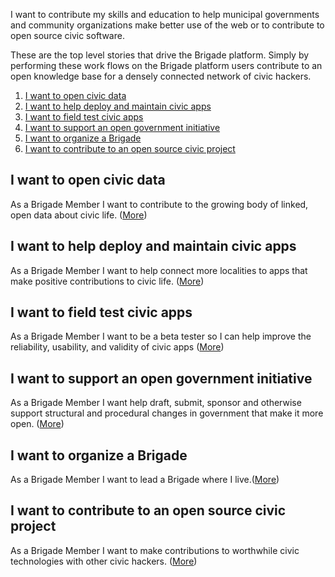 I want to contribute my skills and education to help municipal governments and community organizations make better use of the web or to contribute to open source civic software.

These are the top level stories that drive the Brigade platform. Simply by performing these work flows on the Brigade platform users contribute to an open knowledge base for a densely connected network of civic hackers.

1. <a href="#data">I want to open civic data</a>
2. <a href="#apps">I want to help deploy and maintain civic apps</a>
3. <a href="test">I want to field test civic apps</a>
4. <a href="#ogi">I want to support an open government initiative</a>
5. <a href="#brigade">I want to organize a Brigade</a>
6. <a href="#opensource">I want to contribute to an open source civic project</a> 

## <a name="data"/>I want to open civic data
As a Brigade Member I want to contribute to the growing body of linked, open data about civic life. ([More](open_civic_data.md))
## <a name="apps"/>I want to help deploy and maintain civic apps
As a Brigade Member I want to help connect more localities to apps that make positive contributions to civic life. ([More](deploy_maintain_civic_apps.md))
## <a name="test"/>I want to field test civic apps<a/>
As a Brigade Member I want to be a beta tester so I can help improve the reliability, usability, and validity of civic apps ([More](test_civic_apps.md))
## <a name="ogi"/>I want to support an open government initiative
As a Brigade Member I want help draft, submit, sponsor and otherwise support structural and procedural changes in government that make it more open. ([More](support_open_government_initiative.md))
## <a name="brigade"/>I want to organize a Brigade
As a Brigade Member I want to lead a Brigade where I live.([More](organize_brigade.md))
## <a name="opensource"/>I want to contribute to an open source civic project
As a Brigade Member I want to make contributions to worthwhile civic technologies with other civic hackers. ([More](contribute_open_source.md))
